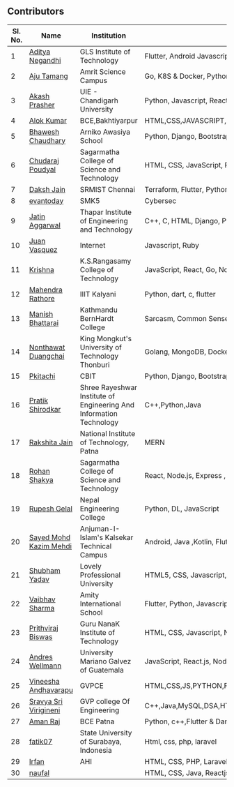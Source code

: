 ## Contributors

| Sl. No. | Name                                                       | Institution                                                         | Skills                                        |
| ------- | ---------------------------------------------------------- | ------------------------------------------------------------------- | --------------------------------------------- |
| 1       | [Aditya Negandhi](https://github.com/binarybeast01)        | GLS Institute of Technology                                         | Flutter, Android Javascript, MERN|
| 2       | [Aju Tamang](https://github.com/aju100)                    | Amrit Science Campus                                                | Go, K8S & Docker, Python, C++                 |
| 3       | [Akash Prasher](https://github.com/akashprasher)           | UIE - Chandigarh University                                         | Python, Javascript, React, Express, Node.js |
| 4      | [Alok Kumar](https://github.com/alokkumarak)               | BCE,Bakhtiyarpur                                                    |  HTML,CSS,JAVASCRIPT,NODE,REACT,C,C++,JAVA,PYTHON,PHP,SQL,BOOTSTRAP
| 5       | [Bhawesh Chaudhary](https://github.com/callmebhawesh)      | Arniko Awasiya School                                               | Python, Django, Bootstrap                     |
| 6       | [Chudaraj Poudyal](https://github.com/crpoudyal)           | Sagarmatha College of Science and Technology                        | HTML, CSS, JavaScript, PHP                    |
| 7       | [Daksh Jain](https://github.com/Dakshjain1)                | SRMIST Chennai                                                      | Terraform, Flutter, Python, Hybrid Cloud |
| 8       | [evantoday](https://github.com/evantoday)| SMK5            | Cybersec                                                            |
| 9       | [Jatin Aggarwal](https://github.com/jatinagg1)             | Thapar Institute of Engineering and Technology | C++, C, HTML, Django, Python, Arduino |
| 10       | [Juan Vasquez](https://github.com/JuanVqz)                 | Internet                                                            | Javascript, Ruby                              |
| 11       | [Krishna](https://github.com/M-krishna)                    | K.S.Rangasamy College of Technology                                 | JavaScript, React, Go, NodeJS, Python         |
| 12       | [Mahendra Rathore](https://github.com/Mahendra7985)        | IIIT Kalyani                                                       | Python, dart, c, flutter                      |
| 13       | [Manish Bhattarai](https://github.com/nepalikingpin) | Kathmandu BernHardt College | Sarcasm, Common Sense |
| 14      | [Nonthawat Duangchai](https://github.com/n0nz)             | King Mongkut's University of Technology Thonburi                    | Golang, MongoDB, Docker, Kubernetes, Linux    |
| 15      | [Pkitachi](https://github.com/pkitachi)                    | CBIT                                                                | Python, Django, Bootstrap, FLutter, Android   |
| 16      | [Pratik Shirodkar](https://github.com/Pratik-Shirodkar)    | Shree Rayeshwar Institute of Engineering And Information Technology | C++,Python,Java                               |
| 17      | [Rakshita Jain](https://github.com/raksh543)               | National Institute of Technology, Patna                             | MERN                                          | Android (Frontend) | C++ |
| 18      | [Rohan Shakya](https://github.com/Rohan-Shakya)            | Sagarmatha College of Science and Technology                        | React, Node.js, Express , MongoDB             |
| 19      | [Rupesh Gelal](https://github.com/rgrupesh)                | Nepal Engineering College                                           | Python, DL, JavaScript                        |
| 20      | [Sayed Mohd Kazim Mehdi](https://github.com/kazimsayed954) | Anjuman-I-Islam's Kalsekar Technical Campus                         | Android, Java ,Kotlin, Flutter, Python        |
| 21      | [Shubham Yadav](https://github.com/shubhamdsm)             | Lovely Professional University                                      | HTML5, CSS, Javascript, React |     
| 22      | [Vaibhav Sharma](https://github.com/gigabite-pro)          | Amity International School                                          | Flutter, Python, Javascript, Express, Node.js |
| 23      | [Prithviraj Biswas](https://github.com/prithvirajcodes)    | Guru NanaK Institute of Technology                                  | HTML, CSS, Javascript, Node.js, Android       |
| 24      | [Andres Wellmann](https://github.com/AndresW99)            | University Mariano Galvez of Guatemala                              | JavaScript, React.js, Node.js, CSS |
| 25      |[Vineesha Andhavarapu](https://github.com/VINEESHAANDHAVARAPU)  |GVPCE                                                            | HTML,CSS,JS,PYTHON,FLUTTER
| 26      | [Sravya Sri Virigineni](https://github.com/sravyasri2001)  |GVP college Of Engineering                                           | C++,Java,MySQL,DSA,HTML,CSS,JS,Python|
| 27       | [Aman Raj](https://github.com/AshAman999)                    | BCE Patna                                                |  Python, c++,Flutter & Dart, Webdev,JAVA                 |
| 28      | [fatik07](https://github.com/fatik07)                      | State University of Surabaya, Indonesia                             | Html, css, php, laravel                       |
| 29      | [Irfan](https://github.com/aneirfan)                      | AHI                             | HTML, CSS, PHP, Laravel, Vue                       |
| 30      | [naufal](https://github.com/fall-dawam)                      |                              | HTML, CSS, Java, Reactjs, Laravel, Vue                       |